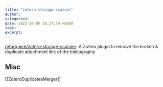 ```yaml
---
title: "zotero-storage-scanner"
author: 
categories: 
date: 2022-10-09 18:27:59 +0800
tags: 
excerpt: 
---
```




[retorquere/zotero-storage-scanner](https://github.com/retorquere/zotero-storage-scanner): A Zotero plugin to remove the broken & duplicate attachment link of the bibliography




## Misc

[[ZoteroDuplicatesMerger]]







